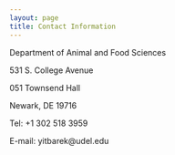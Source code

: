 ```yaml
---
layout: page
title: Contact Information
---
```

<p>Department of Animal and Food Sciences<br>
<p>531 S. College Avenue<br>
<p>051 Townsend Hall<br>
<p>Newark, DE 19716<br>
<p>Tel: +1 302 518 3959<br>
<p>E-mail: yitbarek@udel.edu<br>
